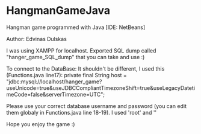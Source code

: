 # HangmanGameJava
Hangman game programmed with Java [IDE: NetBeans]

Author: Edvinas Dulskas

I was using XAMPP for localhost. 
Exported SQL dump called "hanger_game_SQL_dump" that you can take and use :) 

To connect to the DataBase:
It shouldn't be different, I used this (Functions.java line17):
	 private final String host = "jdbc:mysql://localhost/hanger_game?	 	 useUnicode=true&useJDBCCompliantTimezoneShift=true&useLegacyDatetimeCode=false&serverTimezone=UTC";

Please use your correct database username and password (you can edit them globaly in Functions.java line 18-19).
I used 'root' and ''

Hope you enjoy the game :)
